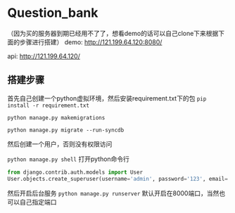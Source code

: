 # Question_bank
（因为买的服务器到期已经用不了了，想看demo的话可以自己clone下来根据下面的步骤进行搭建）
demo:  http://121.199.64.120:8080/

api: http://121.199.64.120/

## 搭建步骤
首先自己创建一个python虚拟环境，然后安装requirement.txt下的包
`pip install -r requirement.txt`

`python manage.py makemigrations`

`python manage.py migrate --run-syncdb`

然后创建一个用户，否则没有权限访问

`python manage.py shell` 打开python命令行

```python
from django.contrib.auth.models import User
User.objects.create_superuser(username='admin', password='123', email='no@no,com')
```

然后开启后台服务
`python manage.py runserver` 默认开启在8000端口，当然也可以自己指定端口
